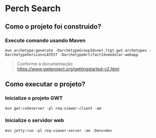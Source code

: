 # Perch Search

## Como o projeto foi construido?
### Execute comando usando Maven
```
mvn archetype:generate -DarchetypeGroupId=net.ltgt.gwt.archetypes -DarchetypeVersion=LATEST -DarchetypeArtifactId=modular-webapp
```
> Conforme a documentação: https://www.gwtproject.org/gettingstarted-v2.html

## Como executar o projeto?

### Inicialize o projeto GWT
```
mvn gwt:codeserver -pl req-viewer-client -am
```

### Inicialize o servidor web
```
mvn jetty:run -pl req-viewer-server -am -Denv=dev
```